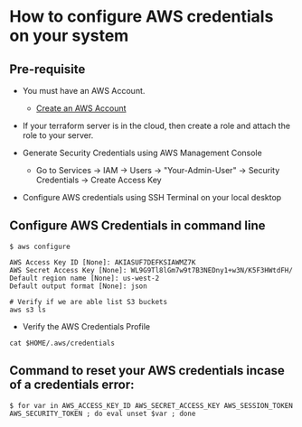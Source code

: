 # How to configure AWS credentials on your system

## Pre-requisite 
- You must have an AWS Account.
    - [Create an AWS Account](https://portal.aws.amazon.com/billing/signup?nc2=h_ct&src=header_signup&redirect_url=https%3A%2F%2Faws.amazon.com%2Fregistration-confirmation#/start)

- If your terraform server is in the cloud, then create a role and attach the role to your server.

- Generate Security Credentials using AWS Management Console
    - Go to Services -> IAM -> Users -> "Your-Admin-User" -> Security Credentials -> Create Access Key
- Configure AWS credentials using SSH Terminal on your local desktop

## **Configure AWS Credentials in command line**
```
$ aws configure

AWS Access Key ID [None]: AKIASUF7DEFKSIAWMZ7K
AWS Secret Access Key [None]: WL9G9Tl8lGm7w9t7B3NEDny1+w3N/K5F3HWtdFH/
Default region name [None]: us-west-2
Default output format [None]: json

# Verify if we are able list S3 buckets
aws s3 ls
```
- Verify the AWS Credentials Profile
```
cat $HOME/.aws/credentials
```
## **Command to reset your AWS credentials incase of a credentials error**:

    $ for var in AWS_ACCESS_KEY_ID AWS_SECRET_ACCESS_KEY AWS_SESSION_TOKEN AWS_SECURITY_TOKEN ; do eval unset $var ; done
